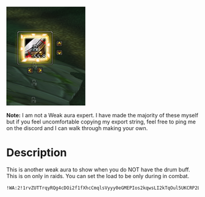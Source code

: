 
![image](images/drum_missing.PNG)


**Note:** I am not a Weak aura expert. I have made the majority of these myself but if you feel uncomfortable copying my export string, feel free to ping me on the discord and I can walk through making your own.

# Description

This is another weak aura to show when you do NOT have the drum buff. This is on only in raids. 
You can set the load to be only during in combat.

```
!WA:2!1rvZUTTrqyRQg4cDOi2f1fXhcCmqlsVyyy0eGMEPIos2kqwsLI2kTqOul5UKCRP2LD3Lswg9VOt5SEe05EOqN6zDONjek6dqEe8tqNDjLt6prheNDMzNF(25BkvF7HBJ3g)YhmN6ZzD5PcFsjXvTdcKe1PF59)9n0)etwRGV)x8lBSX7SaX8J4IoCkt5DCTwo1Sx6Z5Xy(ywnCijYshUbtvcAyiriF)prui(hIujPfAizWRKPEKreMQBAqa9QfUhxTRJBxNQ2oRgIu(rez3i(42SvsZNZOsjLfABUJ3PeuSk62y0rqGyy3TtTMn9GmytggnvMqIJBGLvSzqcLvSszuLxsmAcrmdLkqg17EZtfPdL7Xd2ZcPuXel1KeIT2(rZXepO6CafItR1St9ZBolLv0kvs2c5ROJio5NpJJj)6g3aqcrWqXxa9nLZO3CjHKufQfFLnsr5rZKK4ad0LDhibsKcsLIenhAgBsiCh5t2jB3vWrpK)LHcEkd)YpkzBf5kLRmcbO8ZZFqkLCpJsZFbCbGBUYcblgNrMDR59)4KK7(gr4yEmx8SsLkv(v5Axxuwvp3PDYhyuIsvCiuu)EuSkYQkC8M8CrVIGnkFXQ8zHVUOIwAS)DPsfnys2DY2va9Hw3CJbFtAld)Mvu0mvYDRlOxV3xLIWaqG2ZXjpiJOsQxmzW)OZxNNI0UgiwzCzmxG7jqjt7viS62KyEdBFUtZgTQvaeVXqCYwnA1QMTRvBhN2Nz34KtDsU))bAtCv0HKIt)FyFsHGT2p8RtEx61K7L8PVTaINatIuFxvKGad7X4jjp4T5BIG4t1dwL)RvHX8X1fKVpLW8N05Dp8GJEuoERnSeObNex8qhnvRsJbR8svkoR9iIaicZ1QBsyHQOpCHwEn8olC9vnpwgBRXAl9Hbgp66JIjLnfIte1)sgrklBS0KcYBzIVf8yqerEreAyK6fwXCe(cpfCtMAh7HPXkAL5q1cdhd9qQb2(XiPCNSlQyPPn5cacQfMlmmeDNKT5ky(eEbBNO0KMkcnDeeESTuHeQlea7wIcjRYj4flqMI5UsnLAWYc7UAc)s7QnEQBVQ2TA06K5GpfghyBCo5jn086aKpPFvmgYs)Ee0LvbQRSFh(yIWiEgbtr97QVHSVvdNAhWddTOWENkEbWhzuLPRxugzDnNpS0cmvQ3j1a2yMS3RZI(SSFJwx4cfUVRUhCp8O5kU)O8nlVx7FBFkwu0wEG7b0WklceWwTUkntQ8n5J411Q0qMx3JTRvRL9RzHhLsXlqh9n(pQx4NF54NjOmD4jr2O4Kiuz7Xgs(Ci6yAomVGYYhjHtvMHy0CXhN9T1Z2n7HljiPo)MHQnxH1l3aZgqgcSoqYPAFmVHp0AiIYmxm7h2m7hZ(PSFgeJ(3A2wA)zhC4bhU9O)85)9

```